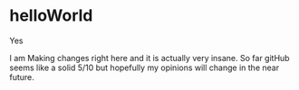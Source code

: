 # helloWorld
Yes

I am Making changes right here and it is actually very insane.  So far gitHub seems like a solid 5/10 but hopefully my opinions will change in the near future.
